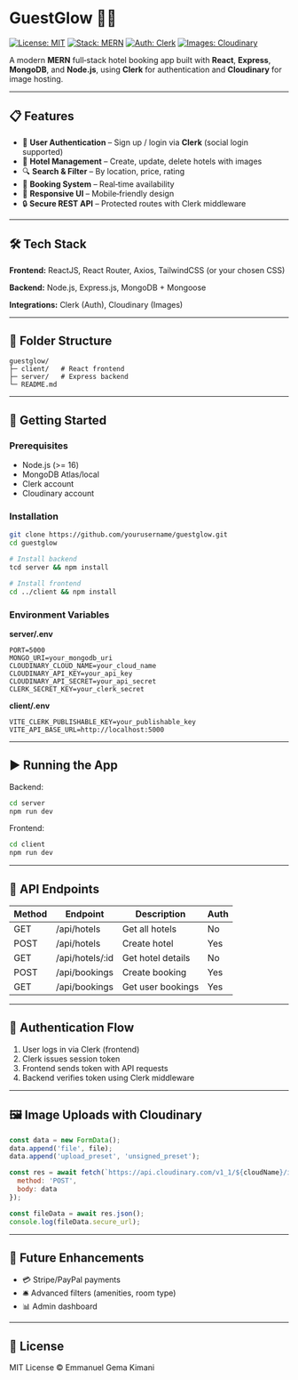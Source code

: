 # GuestGlow 🏨✨

[![License: MIT](https://img.shields.io/badge/license-MIT-yellow.svg)](LICENSE) [![Stack: MERN](https://img.shields.io/badge/stack-MERN-blue.svg)](#) [![Auth: Clerk](https://img.shields.io/badge/Auth-Clerk-orange.svg)](https://clerk.com) [![Images: Cloudinary](https://img.shields.io/badge/Images-Cloudinary-lightgrey.svg)](https://cloudinary.com)

A modern **MERN** full‑stack hotel booking app built with **React**, **Express**, **MongoDB**, and **Node.js**, using **Clerk** for authentication and **Cloudinary** for image hosting.

---

## 📋 Features

* 🔑 **User Authentication** – Sign up / login via **Clerk** (social login supported)
* 🏨 **Hotel Management** – Create, update, delete hotels with images
* 🔍 **Search & Filter** – By location, price, rating
* 📅 **Booking System** – Real‑time availability
* 📱 **Responsive UI** – Mobile‑friendly design
* 🔒 **Secure REST API** – Protected routes with Clerk middleware

---

## 🛠 Tech Stack

**Frontend:** ReactJS, React Router, Axios, TailwindCSS (or your chosen CSS)

**Backend:** Node.js, Express.js, MongoDB + Mongoose

**Integrations:** Clerk (Auth), Cloudinary (Images)

---

## 📂 Folder Structure

```
guestglow/
├─ client/   # React frontend
├─ server/   # Express backend
└─ README.md
```

---

## 🚀 Getting Started

### Prerequisites

* Node.js (>= 16)
* MongoDB Atlas/local
* Clerk account
* Cloudinary account

### Installation

```bash
git clone https://github.com/yourusername/guestglow.git
cd guestglow

# Install backend
tcd server && npm install

# Install frontend
cd ../client && npm install
```

### Environment Variables

**server/.env**

```
PORT=5000
MONGO_URI=your_mongodb_uri
CLOUDINARY_CLOUD_NAME=your_cloud_name
CLOUDINARY_API_KEY=your_api_key
CLOUDINARY_API_SECRET=your_api_secret
CLERK_SECRET_KEY=your_clerk_secret
```

**client/.env**

```
VITE_CLERK_PUBLISHABLE_KEY=your_publishable_key
VITE_API_BASE_URL=http://localhost:5000
```

---

## ▶️ Running the App

Backend:

```bash
cd server
npm run dev
```

Frontend:

```bash
cd client
npm run dev
```

---

## 📡 API Endpoints

| Method | Endpoint         | Description       | Auth |
| ------ | ---------------- | ----------------- | ---- |
| GET    | /api/hotels      | Get all hotels    | No   |
| POST   | /api/hotels      | Create hotel      | Yes  |
| GET    | /api/hotels/\:id | Get hotel details | No   |
| POST   | /api/bookings    | Create booking    | Yes  |
| GET    | /api/bookings    | Get user bookings | Yes  |

---

## 🔐 Authentication Flow

1. User logs in via Clerk (frontend)
2. Clerk issues session token
3. Frontend sends token with API requests
4. Backend verifies token using Clerk middleware

---

## 🖼 Image Uploads with Cloudinary

```js
const data = new FormData();
data.append('file', file);
data.append('upload_preset', 'unsigned_preset');

const res = await fetch(`https://api.cloudinary.com/v1_1/${cloudName}/image/upload`, {
  method: 'POST',
  body: data
});

const fileData = await res.json();
console.log(fileData.secure_url);
```

---

## 📌 Future Enhancements

* 💳 Stripe/PayPal payments
* 🛎 Advanced filters (amenities, room type)
* 📊 Admin dashboard

---

## 📄 License

MIT License © Emmanuel Gema Kimani
